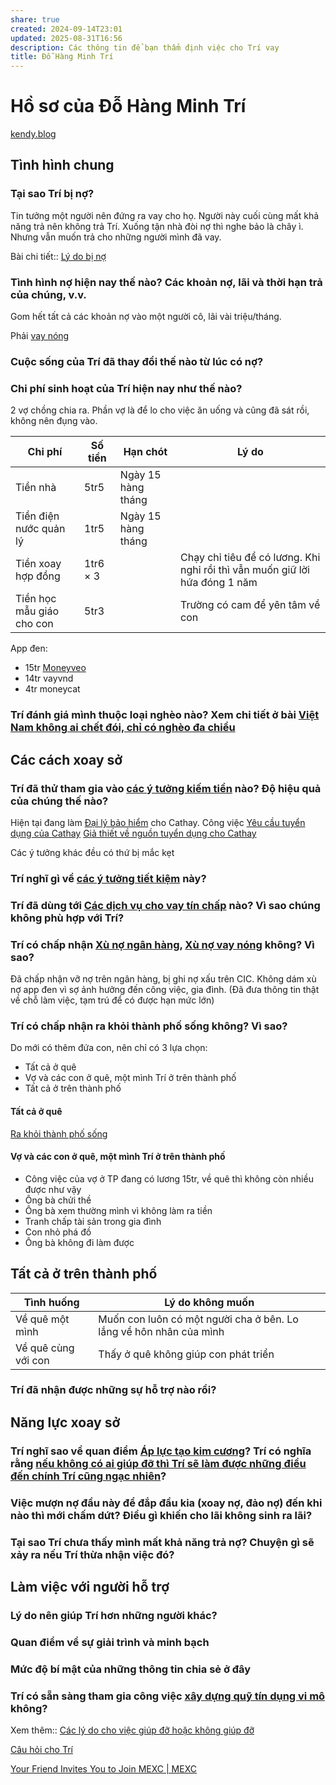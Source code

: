 ```yaml
---
share: true
created: 2024-09-14T23:01
updated: 2025-08-31T16:56
description: Các thông tin để bạn thẩm định việc cho Trí vay
title: Đỗ Hàng Minh Trí
---
```

# Hồ sơ của Đỗ Hàng Minh Trí
[kendy.blog](https://dohangminhtri.com/)

## Tình hình chung
### Tại sao Trí bị nợ? 
Tin tưởng một người nên đứng ra vay cho họ. Người này cuối cùng mất khả năng trả nên không trả Trí. Xuống tận nhà đòi nợ thì nghe bảo là chây ì. Nhưng vẫn muốn trả cho những người mình đã vay.

Bài chi tiết:: [Lý do bị nợ](L%C3%BD%20do%20b%E1%BB%8B%20n%E1%BB%A3.md)
### Tình hình nợ hiện nay thế nào? Các khoản nợ, lãi và thời hạn trả của chúng, v.v.
Gom hết tất cả các khoản nợ vào một người cô, lãi vài triệu/tháng. 

Phải [vay nóng](../../../../%F0%9F%93%9CT%C3%A0i%20nguy%C3%AAn/T%C3%ACnh%20h%C3%ACnh%20%E1%BB%9F%20Vi%E1%BB%87t%20Nam/L%C4%A9nh%20v%E1%BB%B1c%20c%E1%BB%A5%20th%E1%BB%83/T%E1%BB%95%20ch%E1%BB%A9c%20t%C3%ADn%20d%E1%BB%A5ng/App%20vay%20n%C3%B3ng/index.md)

### Cuộc sống của Trí đã thay đổi thế nào từ lúc có nợ?
### Chi phí sinh hoạt của Trí hiện nay như thế nào?
2 vợ chồng chia ra. Phần vợ là để lo cho việc ăn uống và cũng đã sát rồi, không nên đụng vào.

| Chi phí                   | Số tiền  | Hạn chót           | Lý do                                                                       |
| ------------------------- | -------- | ------------------ | --------------------------------------------------------------------------- |
| Tiền nhà                  | 5tr5     | Ngày 15 hàng tháng |                                                                             |
| Tiền điện nước quản lý    | 1tr5     | Ngày 15 hàng tháng |                                                                             |
| Tiền xoay hợp đồng        | 1tr6 × 3 |                    | Chạy chỉ tiêu để có lương. Khi nghỉ rồi thì vẫn muốn giữ lời hứa đóng 1 năm |
| Tiền học mẫu giáo cho con | 5tr3     |                    | Trường có cam để yên tâm về con                                             |

App đen:
- 15tr [Moneyveo](../../../../%F0%9F%93%9CT%C3%A0i%20nguy%C3%AAn/Ch%E1%BB%8Dn%20s%E1%BA%A3n%20ph%E1%BA%A9m%20ph%C3%B9%20h%E1%BB%A3p/C%C3%A1c%20d%E1%BB%8Bch%20v%E1%BB%A5%20cho%20vay%20t%C3%ADn%20ch%E1%BA%A5p/T%E1%BB%95%20ch%E1%BB%A9c%20t%C3%ADn%20d%E1%BB%A5ng%20phi%20ng%C3%A2n%20h%C3%A0ng/App%20vay%20n%C3%B3ng/Moneyveo.md)
- 14tr vayvnd
- 4tr moneycat

### Trí đánh giá mình thuộc loại nghèo nào? Xem chi tiết ở bài [Việt Nam không ai chết đói, chỉ có nghèo đa chiều](../../../../%E2%9A%A1Hi%E1%BB%83u%20bi%E1%BA%BFt%20s%C3%A2u/Ph%C3%A1t%20tri%E1%BB%83n%20b%E1%BB%81n%20v%E1%BB%AFng/Ng%C6%B0%E1%BB%9Di%20ngh%C3%A8o/Vi%E1%BB%87t%20Nam%20kh%C3%B4ng%20ai%20ch%E1%BA%BFt%20%C4%91%C3%B3i,%20ch%E1%BB%89%20c%C3%B3%20ngh%C3%A8o%20%C4%91a%20chi%E1%BB%81u.md)

## Các cách xoay sở
### Trí đã thử tham gia vào [các ý tưởng kiếm tiền](../../../../%F0%9F%93%9CT%C3%A0i%20nguy%C3%AAn/%C3%9D%20t%C6%B0%E1%BB%9Fng%20ki%E1%BA%BFm%20ti%E1%BB%81n/%C3%9D%20t%C6%B0%E1%BB%9Fng/index.md) nào? Độ hiệu quả của chúng thế nào?
Hiện tại đang làm [Đại lý bảo hiểm](../../../../%F0%9F%93%9CT%C3%A0i%20nguy%C3%AAn/%C3%9D%20t%C6%B0%E1%BB%9Fng%20ki%E1%BA%BFm%20ti%E1%BB%81n/%C3%9D%20t%C6%B0%E1%BB%9Fng/Vi%E1%BB%87c%20ch%C3%ADnh%20th%E1%BB%A9c%20trong%20c%C3%B4ng%20ty/%C4%90%E1%BA%A1i%20l%C3%BD%20b%E1%BA%A3o%20hi%E1%BB%83m.md) cho Cathay. Công việc 
[Yêu cầu tuyển dụng của Cathay](../../../Gi%C3%BAp%20nhau%20ki%E1%BA%BFm%20ti%E1%BB%81n/Ch%E1%BA%A1y%20ch%E1%BB%89%20ti%C3%AAu%20cho%20nh%C3%A2n%20vi%C3%AAn%20c%C3%B4ng%20ty/L%C3%A0m%20th%E1%BA%ADt/B%E1%BA%A3o%20hi%E1%BB%83m/Tuy%E1%BB%83n%20d%E1%BB%A5ng/Y%C3%AAu%20c%E1%BA%A7u%20tuy%E1%BB%83n%20d%E1%BB%A5ng%20c%E1%BB%A7a%20Cathay.md)
[Giả thiết về nguồn tuyển dụng cho Cathay](../../../Gi%C3%BAp%20nhau%20ki%E1%BA%BFm%20ti%E1%BB%81n/Ch%E1%BA%A1y%20ch%E1%BB%89%20ti%C3%AAu%20cho%20nh%C3%A2n%20vi%C3%AAn%20c%C3%B4ng%20ty/L%C3%A0m%20th%E1%BA%ADt/B%E1%BA%A3o%20hi%E1%BB%83m/T%C3%A0i%20li%E1%BB%87u%20kh%C3%A1c/Gi%E1%BA%A3%20thi%E1%BA%BFt/Gi%E1%BA%A3%20thi%E1%BA%BFt%20v%E1%BB%81%20ngu%E1%BB%93n%20tuy%E1%BB%83n%20d%E1%BB%A5ng%20cho%20Cathay.md)

Các ý tưởng khác đều có thứ bị mắc kẹt
### Trí nghĩ gì về [các ý tưởng tiết kiệm](../../../../%F0%9F%93%9CT%C3%A0i%20nguy%C3%AAn/S%E1%BB%91ng%20v%E1%BB%ABa%20%C4%91%E1%BB%A7,%20b%E1%BB%81n%20v%E1%BB%AFng,%20ti%E1%BA%BFt%20ki%E1%BB%87m/index.md) này?
### Trí đã dùng tới [Các dịch vụ cho vay tín chấp](../../../../%F0%9F%93%9CT%C3%A0i%20nguy%C3%AAn/Ch%E1%BB%8Dn%20s%E1%BA%A3n%20ph%E1%BA%A9m%20ph%C3%B9%20h%E1%BB%A3p/C%C3%A1c%20d%E1%BB%8Bch%20v%E1%BB%A5%20cho%20vay%20t%C3%ADn%20ch%E1%BA%A5p/index.md) nào? Vì sao chúng không phù hợp với Trí?
### Trí có chấp nhận [Xù nợ ngân hàng](../../T%C3%A0i%20li%E1%BB%87u/X%C3%B9%20n%E1%BB%A3%20ng%C3%A2n%20h%C3%A0ng.md), [Xù nợ vay nóng](../../T%C3%A0i%20li%E1%BB%87u/X%C3%B9%20n%E1%BB%A3%20vay%20n%C3%B3ng.md) không? Vì sao?
Đã chấp nhận vỡ nợ trên ngân hàng, bị ghi nợ xấu trên CIC. Không dám xù nợ app đen vì sợ ảnh hưởng đến công việc, gia đình. (Đã đưa thông tin thật về chỗ làm việc, tạm trú để có được hạn mức lớn)

### Trí có chấp nhận ra khỏi thành phố sống không? Vì sao?
Do mới có thêm đứa con, nên chỉ có 3 lựa chọn:
- Tất cả ở quê
- Vợ và các con ở quê, một mình Trí ở trên thành phố
- Tất cả ở trên thành phố

#### Tất cả ở quê
[Ra khỏi thành phố sống](../../T%C3%A0i%20li%E1%BB%87u/Ni%E1%BB%81m%20tin/Ra%20kh%E1%BB%8Fi%20th%C3%A0nh%20ph%E1%BB%91%20s%E1%BB%91ng.md)
#### Vợ và các con ở quê, một mình Trí ở trên thành phố
- Công việc của vợ ở TP đang có lương 15tr, về quê thì không còn nhiều được như vậy
- Ông bà chửi thề
- Ông bà xem thường mình vì không làm ra tiền
- Tranh chấp tài sản trong gia đình
- Con nhỏ phá đồ
- Ông bà không đi làm được

## Tất cả ở trên thành phố

| Tình huống          | Lý do không muốn                                                   |
| ------------------- | ------------------------------------------------------------------ |
| Về quê một mình     | Muốn con luôn có một người cha ở bên. Lo lắng về hôn nhân của mình |
| Về quê cùng với con | Thấy ở quê không giúp con phát triển                               |


### Trí đã nhận được những sự hỗ trợ nào rồi?

## Năng lực xoay sở
### Trí nghĩ sao về quan điểm [Áp lực tạo kim cương](../../../../%F0%9F%93%9CT%C3%A0i%20nguy%C3%AAn/Ni%E1%BB%81m%20tin,%20di%E1%BB%85n%20ng%C3%B4n/Th%C3%A1ch%20th%E1%BB%A9c,%20%C4%91am%20m%C3%AA,%20ph%C3%A1t%20tri%E1%BB%83n%20b%E1%BA%A3n%20th%C3%A2n/%C3%81p%20l%E1%BB%B1c%20t%E1%BA%A1o%20kim%20c%C6%B0%C6%A1ng.md)? Trí có nghĩa rằng [nếu không có ai giúp đỡ thì Trí sẽ làm được những điều đến chính Trí cũng ngạc nhiên](../../../../%F0%9F%93%9CT%C3%A0i%20nguy%C3%AAn/Ni%E1%BB%81m%20tin,%20di%E1%BB%85n%20ng%C3%B4n/Th%C3%A1ch%20th%E1%BB%A9c,%20%C4%91am%20m%C3%AA,%20ph%C3%A1t%20tri%E1%BB%83n%20b%E1%BA%A3n%20th%C3%A2n/Con%20ng%C6%B0%E1%BB%9Di%20th%C6%B0%E1%BB%9Dng%20kh%C3%B4ng%20bi%E1%BA%BFt%20%C4%91%C6%B0%E1%BB%A3c%20n%C4%83ng%20l%E1%BB%B1c%20c%E1%BB%A7a%20m%C3%ACnh.%20Khi%20b%E1%BB%8B%20%C3%A9p%20v%C3%A0o%20%C4%91%C6%B0%E1%BB%9Dng%20c%C3%B9ng%20h%E1%BB%8D%20s%E1%BA%BD%20l%C3%A0m%20%C4%91%C6%B0%E1%BB%A3c%20nh%E1%BB%AFng%20%C4%91i%E1%BB%81u%20%C4%91%E1%BA%BFn%20ch%C3%ADnh%20h%E1%BB%8D%20c%C5%A9ng%20ng%E1%BA%A1c%20nhi%C3%AAn.md)?
### Việc mượn nợ đầu này để đắp đầu kia (xoay nợ, đảo nợ) đến khi nào thì mới chấm dứt? Điều gì khiến cho lãi không sinh ra lãi?
### Tại sao Trí chưa thấy mình mất khả năng trả nợ? Chuyện gì sẽ xảy ra nếu Trí thừa nhận việc đó?

## Làm việc với người hỗ trợ
### Lý do nên giúp Trí hơn những người khác?
### Quan điểm về sự giải trình và minh bạch
### Mức độ bí mật của những thông tin chia sẻ ở đây
### Trí có sẵn sàng tham gia công việc [xây dựng quỹ tín dụng vi mô](../../C%C3%B4ng%20vi%E1%BB%87c/Qu%E1%BB%B9/X%C3%A2y%20d%E1%BB%B1ng%20ng%C3%A2n%20h%C3%A0ng%20mini%20v%C3%A0%20m%E1%BA%A1ng%20l%C6%B0%E1%BB%9Bi%20cho%20vay%20ngang%20h%C3%A0ng.md) không?

Xem thêm:: [Các lý do cho việc giúp đỡ hoặc không giúp đỡ](../../T%C3%A0i%20li%E1%BB%87u/Ni%E1%BB%81m%20tin/C%C3%A1c%20l%C3%BD%20do%20cho%20vi%E1%BB%87c%20gi%C3%BAp%20%C4%91%E1%BB%A1%20ho%E1%BA%B7c%20kh%C3%B4ng%20gi%C3%BAp%20%C4%91%E1%BB%A1.md)


[Câu hỏi cho Trí](C%C3%A2u%20h%E1%BB%8Fi%20cho%20Tr%C3%AD.md)

[Your Friend Invites You to Join MEXC \| MEXC](https://www.mexc.com/invite/register?inviteCode=3G1q4&source=invite&utm_source=usershare&utm_medium=usershare&utm_biz=affiliate&utm_campaign=invite)

